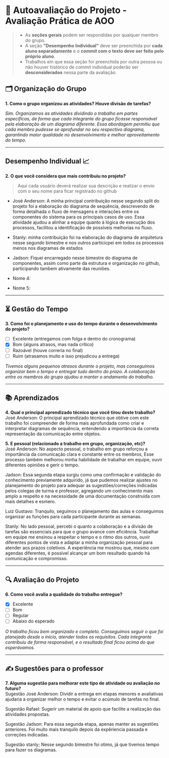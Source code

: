 # 🧠 Autoavaliação do Projeto - Avaliação Prática de AOO

> - As **seções gerais** podem ser respondidas por qualquer membro do grupo.
> - A seção **"Desempenho Individual"** deve ser preenchida por **cada aluno separadamente** e o **_commit_ com o texto deve ser feito pelo próprio aluno**.
> - Trabalhos em que essa seção for preenchida por outra pessoa ou não houver histórico de _commit_ individual poderão ser **desconsiderados** nessa parte da avaliação.

## 🗂️ Organização do Grupo
**1. Como o grupo organizou as atividades? Houve divisão de tarefas?**

_Sim. Organizamos as atividades dividindo o trabalho em partes específicas, de forma que cada integrante do grupo ficasse responsável pela elaboração de um diagrama diferente. Essa abordagem permitiu que cada membro pudesse se aprofundar no seu respectivo diagrama, garantindo maior qualidade no desenvolvimento e melhor aproveitamento do tempo._

---

## Desempenho Individual 📈
**2. O que você considera que mais contribuiu no projeto?**
> Aqui cada usuário deverá realizar sua descrição e realizar o envio com o seu nome para ficar registrado no github

- José Anderson: A minha principal contribuição nesse segundo split do projeto foi a elaboração do diagrama de sequência, descrevendo de forma detalhada o fluxo de mensagens e interações entre os componentes do sistema para os principais casos de uso. Essa atividade ajudou a alinhar a equipe quanto à lógica de execução dos processos, facilitou a identificação de possíveis melhorias no fluxo.
  
- Stanly: minha contribuição foi na elaboração do diagrama de arquitetura nesse segundo bimestre e nos outros particicpei em todos os processos menos nos diagramas de estados
  
- Jadson: Fiquei encarregado nesse bimestre do diagrama de componentes, assim como parte da estrutura e organização no github, participando tambem ativamente das reuniôes.
  
- Nome 4: 

- Nome 5:
  
---

## ⏳ Gestão do Tempo
**3. Como foi o planejamento e uso do tempo durante o desenvolvimento do projeto?**

- [ ] Excelente (entregamos com folga e dentro do cronograma)
- [x] Bom (alguns atrasos, mas nada crítico)
- [ ] Razoável (houve correria no final)
- [ ] Ruim (atrasamos muito e isso prejudicou a entrega)

_Tivemos alguns pequenos atrasos durante o projeto, mas conseguimos organizar bem o tempo e entregar tudo dentro do prazo. A colaboração entre os membros do grupo ajudou a manter o andamento do trabalho._  


---

## 📚 Aprendizados
**4. Qual o principal aprendizado técnico que você tirou deste trabalho?**  
José Anderson: O principal aprendizado técnico que obtive com este trabalho foi compreender de forma mais aprofundada como criar e interpretar diagramas de sequência, entendendo a importância da correta representação da comunicação entre objetos.

**5. E pessoal (relacionado a trabalho em grupo, organização, etc)?**  
José Anderson: No aspecto pessoal, o trabalho em grupo reforçou a importância da comunicação clara e constante entre os membros, Esse processo também melhorou minha habilidade de trabalhar em equipe, ouvir diferentes opiniões e gerir o tempo.

Jadson: Essa segunda etapa surgiu como uma confirmação e validação do conhecimento previamente adquirido, já que pudemos realizar ajustes no planejamento do projeto para adequar as sugestôes/correções indicadas pelos colegas de turma e professor, agregando um conhecimento mais amplo a respeito e na necessidade de uma documentação construida com mais detalhes e esmero.

Luiz Gustavo: Tranquilo, seguimos o planejamento das aulas e conseguimos organizar as funções para cada participante durante as semanas.

Stanly: No lado pessoal, percebi o quanto a colaboração e a divisão de tarefas são essenciais para que o grupo avance com eficiência. Trabalhar em equipe me ensinou a respeitar o tempo e o ritmo dos outros, ouvir diferentes pontos de vista e adaptar a minha organização pessoal para atender aos prazos coletivos. A experiência me mostrou que, mesmo com agendas diferentes, é possível alcançar um bom resultado quando há comunicação e compromisso.


---

## 🔍 Avaliação do Projeto
**6. Como você avalia a qualidade do trabalho entregue?**

- [x] Excelente
- [ ] Bom
- [ ] Regular
- [ ] Abaixo do esperado

_O trabalho ficou bem organizado e completo. Conseguimos seguir o que foi planejado desde o início, atender todos os requisitos. Cada integrante contribuiu de forma responsável, e o resultado final ficou acima do que esperávamos._  

---

## ✍️ Sugestões para o professor
**7. Alguma sugestão para melhorar este tipo de atividade ou avaliação no futuro?**  
Sugestão José Anderson: Dividir a entrega em etapas menores e avaliativas ajudaria a organizar melhor o tempo e evitar o acúmulo de tarefas no final.

Sugestão Rafael: Sugerir um material de apoio que facilite a realização das atividades propostas.

Sugestão Jadson: Para essa segunda etapa, apenas manter as sugestões anteriores. Foi muito mais tranquilo depois da expêriencia passada e correções indicadas.

Sugestão stanly; Nesse segundo bimestre foi otimo, já que tivemos tempo para fazer os diagramas.
